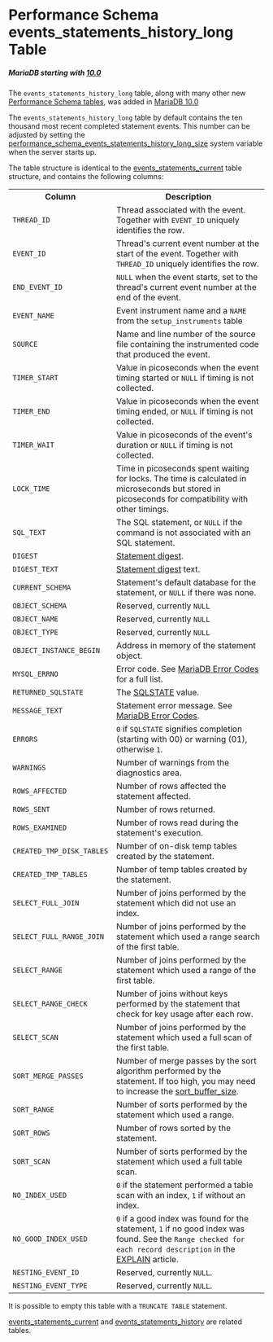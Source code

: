 # Performance Schema events_statements_history_long Table

##### MariaDB starting with [10.0](/kb/en/what-is-mariadb-100/)

The `events_statements_history_long` table, along with many other new [Performance Schema tables](/sql-statements-structure/sql-statements/administrative-sql-statements/system-tables/performance-schema/performance-schema-tables/list-of-performance-schema-tables), was added in [MariaDB 10.0](/kb/en/what-is-mariadb-100/)

The `events_statements_history_long` table by default contains the ten thousand most recent completed statement events. This number can be adjusted by setting the [performance_schema_events_statements_history_long_size](/kb/en/performance-schema-system-variables/#performance_schema_events_statements_history_long_size) system variable when the server starts up.

The table structure is identical to the [events_statements_current](/sql-statements-structure/sql-statements/administrative-sql-statements/system-tables/performance-schema/performance-schema-tables/performance-schema-events_statements_current-table) table structure, and contains the following columns:

<table><tbody><tr><th>Column</th><th>Description</th></tr>
<tr><td><code>THREAD_ID</code></td><td>Thread associated with the event. Together with <code>EVENT_ID</code> uniquely identifies the row.</td></tr>
<tr><td><code>EVENT_ID</code></td><td>Thread's current event number at the start of the event. Together with <code>THREAD_ID</code> uniquely identifies the row.</td></tr>
<tr><td><code>END_EVENT_ID</code></td><td><code>NULL</code> when the event starts, set to the thread's current event number at the end of the event.</td></tr>
<tr><td><code>EVENT_NAME</code></td><td>Event instrument name and a <code>NAME</code> from the <code>setup_instruments</code> table</td></tr>
<tr><td><code>SOURCE</code></td><td>Name and line number of the source file containing the instrumented code that produced the event.</td></tr>
<tr><td><code>TIMER_START</code></td><td>Value in picoseconds when the event timing started or <code>NULL</code> if timing is not collected.</td></tr>
<tr><td><code>TIMER_END</code></td><td>Value in picoseconds when the event timing ended, or <code>NULL</code> if timing is not collected.</td></tr>
<tr><td><code>TIMER_WAIT</code></td><td>Value in picoseconds of the event's duration or <code>NULL</code> if timing is not collected.</td></tr>
<tr><td><code>LOCK_TIME</code></td><td>Time in picoseconds spent waiting for locks. The time is calculated in microseconds but stored in picoseconds for compatibility with other timings.</td></tr>
<tr><td><code>SQL_TEXT</code></td><td>The SQL statement, or <code>NULL</code> if the command is not associated with an SQL statement.</td></tr>
<tr><td><code>DIGEST</code></td><td><a href="/kb/en/performance-schema-digests/">Statement digest</a>.</td></tr>
<tr><td><code>DIGEST_TEXT</code></td><td><a href="/kb/en/performance-schema-digests/">Statement digest</a> text.</td></tr>
<tr><td><code>CURRENT_SCHEMA</code></td><td>Statement's default database for the statement, or <code>NULL</code> if there was none.</td></tr>
<tr><td><code>OBJECT_SCHEMA</code></td><td>Reserved, currently <code>NULL</code></td></tr>
<tr><td><code>OBJECT_NAME</code></td><td>Reserved, currently <code>NULL</code></td></tr>
<tr><td><code>OBJECT_TYPE</code></td><td>Reserved, currently <code>NULL</code></td></tr>
<tr><td><code>OBJECT_INSTANCE_BEGIN</code></td><td>Address in memory of the statement object.</td></tr>
<tr><td><code>MYSQL_ERRNO</code></td><td>Error code. See <a href="/kb/en/mariadb-error-codes/">MariaDB Error Codes</a> for a full list.</td></tr>
<tr><td><code>RETURNED_SQLSTATE</code></td><td>The <a href="/kb/en/sqlstate/">SQLSTATE</a> value.</td></tr>
<tr><td><code>MESSAGE_TEXT</code></td><td>Statement error message. See <a href="/kb/en/mariadb-error-codes/">MariaDB Error Codes</a>.</td></tr>
<tr><td><code>ERRORS</code></td><td><code>0</code> if <code>SQLSTATE</code> signifies completion (starting with 00) or warning (01), otherwise <code>1</code>.</td></tr>
<tr><td><code>WARNINGS</code></td><td>Number of warnings from the diagnostics area.</td></tr>
<tr><td><code>ROWS_AFFECTED</code></td><td>Number of rows affected the statement affected.</td></tr>
<tr><td><code>ROWS_SENT</code></td><td>Number of rows returned.</td></tr>
<tr><td><code>ROWS_EXAMINED</code></td><td>Number of rows read during the statement's execution.</td></tr>
<tr><td><code>CREATED_TMP_DISK_TABLES</code></td><td>Number of on-disk temp tables created by the statement.</td></tr>
<tr><td><code>CREATED_TMP_TABLES</code></td><td>Number of temp tables created by the statement.</td></tr>
<tr><td><code>SELECT_FULL_JOIN</code></td><td>Number of joins performed by the statement which did not use an index.</td></tr>
<tr><td><code>SELECT_FULL_RANGE_JOIN</code></td><td>Number of joins performed by the statement which used a range search of the first table.</td></tr>
<tr><td><code>SELECT_RANGE</code></td><td>Number of joins performed by the statement which used a range of the first table.</td></tr>
<tr><td><code>SELECT_RANGE_CHECK</code></td><td>Number of joins without keys performed by the statement that check for key usage after each row.</td></tr>
<tr><td><code>SELECT_SCAN</code></td><td>Number of joins performed by the statement which used a full scan of the first table.</td></tr>
<tr><td><code>SORT_MERGE_PASSES</code></td><td>Number of merge passes by the sort algorithm performed by the statement. If too high, you may need to increase the <a href="/kb/en/server-system-variables/#sort_buffer_size">sort_buffer_size</a>.</td></tr>
<tr><td><code>SORT_RANGE</code></td><td>Number of sorts performed by the statement which used a range.</td></tr>
<tr><td><code>SORT_ROWS</code></td><td>Number of rows sorted by the statement.</td></tr>
<tr><td><code>SORT_SCAN</code></td><td>Number of sorts performed by the statement which used a full table scan.</td></tr>
<tr><td><code>NO_INDEX_USED</code></td><td><code>0</code> if the statement performed a table scan with an index, <code>1</code> if without an index.</td></tr>
<tr><td><code>NO_GOOD_INDEX_USED</code></td><td><code>0</code> if a good index was found for the statement, <code>1</code> if no good index was found. See the <code>Range checked for each record description</code> in the <a href="/kb/en/explain/">EXPLAIN</a> article.</td></tr>
<tr><td><code>NESTING_EVENT_ID</code></td><td>Reserved, currently <code>NULL</code>.</td></tr>
<tr><td><code>NESTING_EVENT_TYPE</code></td><td>Reserved, currently <code>NULL</code>.</td></tr>
</tbody></table>

It is possible to empty this table with a `TRUNCATE TABLE` statement.

[events_statements_current](/sql-statements-structure/sql-statements/administrative-sql-statements/system-tables/performance-schema/performance-schema-tables/performance-schema-events_statements_current-table) and [events_statements_history](/sql-statements-structure/sql-statements/administrative-sql-statements/system-tables/performance-schema/performance-schema-tables/performance-schema-events_statements_history-table) are related tables.